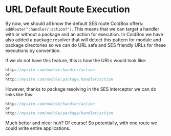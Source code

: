 # URL Default Route Execution

By now, we should all know the default SES route ColdBox offers: `addRoute(":handler/:action?")`. This means that we can target a handler with or without a package and an action for execution. In ColdBox we have also added a package resolver that will detect this pattern for module and package directories so we can do URL safe and SES friendly URLs for these executions by convention.

If we do not have this feature, this is how the URLs would look like:

```js
http://mysite.com/module:handler/action
or
http://mysite.com/module:package.handler/action
```

However, thanks to package resolving in the SES interceptor we can do links like this: 

```js
http://mysite.com/module/handler/action
or
http://mysite.com/module/package/handler/action
```

Much better and nicer huh? Of course! So potentially, with one route we could write entire applications.

